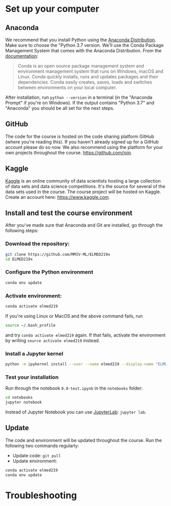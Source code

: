 # Set up your computer

## Anaconda
We recommend that you install Python using the [Anaconda Distribution](https://www.anaconda.com/download). Make sure to choose the "Python 3.7 version. We'll use the Conda Package Management System that comes with the Anaconda Distribution. From the [documentation](https://conda.io/docs):
> Conda is an open source package management system and environment management system that runs on Windows, macOS and Linux. Conda quickly installs, runs and updates packages and their dependencies. Conda easily creates, saves, loads and switches between environments on your local computer. 

After installation, run `python --version` in a terminal (in the "Anaconda Prompt" if you're on Windows). If the output contains "Python 3.7" and "Anaconda" you should be all set for the next steps.

## GitHub
The code for the course is hosted on the code sharing platform GitHub (where you're reading this). If you haven't already signed up for a GitHub account please do so now. We also recommend using the platform for your own projects throughout the course. https://github.com/join.

## Kaggle
[Kaggle](https://www.kaggle.com) is an online community of data scientists hosting a large collection of data sets and data science competitions. It's the source for several of the data sets used in the course. The course project will be hosted on Kaggle. Create an account here: https://www.kaggle.com. 

## Install and test the course environment

After you've made sure that Anaconda and Git are installed, go through the following steps: 
### Download the repository: 
```bash
git clone https://github.com/MMIV-ML/ELMED219x
cd ELMED219x
```
### Configure the Python environment
```bash
conda env update
```

### Activate environment:
```bash
conda activate elmed219
```
If you're using Linux or MacOS and the above command fails, run 
```bash 
source ~/.bash_profile
``` 
and try `conda activate elmed219` again. If that fails, activate the environment by writing `source activate elmed219` instead.

### Install a Jupyter kernel
```bash
python -m ipykernel install --user --name elmed219 --display-name "ELMED219"
```

### Test your installation
Run through the notebook `0.0-test.ipynb` in the `notebooks` folder:
```bash
cd notebooks
jupyter notebook
```
Instead of Jupyter Notebook you can use [JupyterLab](https://github.com/jupyterlab/jupyterlab): `jupyter lab`.

## Update
The code and environment will be updated throughout the course. Run the following two commands regularly:
* Update code: `git pull`
* Update environment: 
```bash
conda activate elmed219
conda env update
```

# Troubleshooting